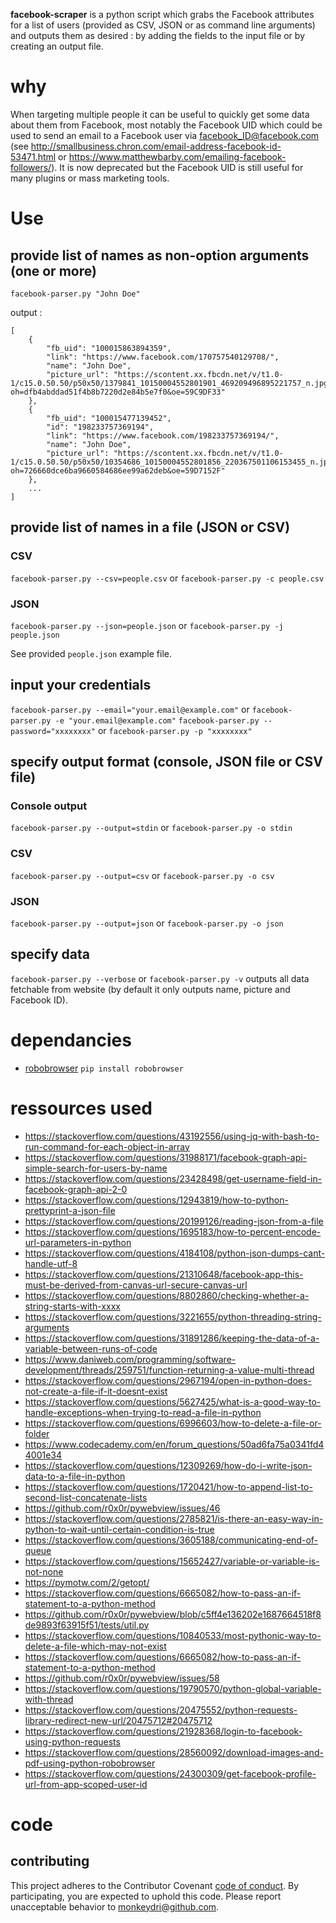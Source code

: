 **facebook-scraper** is a python script which grabs the Facebook attributes for a list of users (provided as CSV, JSON or as command line arguments) and outputs them as desired : by adding the fields to the input file or by creating an output file.

# why

When targeting multiple people it can be useful to quickly get some data about them from Facebook, most notably the Facebook UID which could be used to send an email to a Facebook user via facebook_ID@facebook.com (see http://smallbusiness.chron.com/email-address-facebook-id-53471.html or https://www.matthewbarby.com/emailing-facebook-followers/). It is now deprecated but the Facebook UID is still useful for many plugins or mass marketing tools.

# Use

## provide list of names as non-option arguments (one or more)
	
`facebook-parser.py "John Doe"`
	
output :

```
[
	{
		"fb_uid": "100015863894359",
		"link": "https://www.facebook.com/170757540129708/",
		"name": "John Doe",
		"picture_url": "https://scontent.xx.fbcdn.net/v/t1.0-1/c15.0.50.50/p50x50/1379841_10150004552801901_469209496895221757_n.jpg?oh=dfb4abddad51f4b8b7220d2e84b5e7f0&oe=59C9DF33"
	},
	{
		"fb_uid": "100015477139452",
		"id": "198233757369194",
		"link": "https://www.facebook.com/198233757369194/",
		"name": "John Doe",
		"picture_url": "https://scontent.xx.fbcdn.net/v/t1.0-1/c15.0.50.50/p50x50/10354686_10150004552801856_220367501106153455_n.jpg?oh=726660dce6ba9660584686ee99a62deb&oe=59D7152F"
	},
	...
]
```

## provide list of names in a file (JSON or CSV)

### CSV

`facebook-parser.py --csv=people.csv` or `facebook-parser.py -c people.csv`

### JSON

`facebook-parser.py --json=people.json` or `facebook-parser.py -j people.json`

See provided `people.json` example file.

## input your credentials

`facebook-parser.py --email="your.email@example.com"` or `facebook-parser.py -e "your.email@example.com"`
`facebook-parser.py --password="xxxxxxxx"` or `facebook-parser.py -p "xxxxxxxx"`

## specify output format (console, JSON file or CSV file)

### Console output

`facebook-parser.py --output=stdin` or `facebook-parser.py -o stdin`

### CSV

`facebook-parser.py --output=csv` or `facebook-parser.py -o csv`

### JSON

`facebook-parser.py --output=json` or `facebook-parser.py -o json`

## specify data

`facebook-parser.py --verbose` or `facebook-parser.py -v` outputs all data fetchable from website (by default it only outputs name, picture and Facebook ID).


# dependancies

- [robobrowser](https://github.com/jmcarp/robobrowser) `pip install robobrowser`

# ressources used

- https://stackoverflow.com/questions/43192556/using-jq-with-bash-to-run-command-for-each-object-in-array
- https://stackoverflow.com/questions/31988171/facebook-graph-api-simple-search-for-users-by-name
- https://stackoverflow.com/questions/23428498/get-username-field-in-facebook-graph-api-2-0
- https://stackoverflow.com/questions/12943819/how-to-python-prettyprint-a-json-file
- https://stackoverflow.com/questions/20199126/reading-json-from-a-file
- https://stackoverflow.com/questions/1695183/how-to-percent-encode-url-parameters-in-python
- https://stackoverflow.com/questions/4184108/python-json-dumps-cant-handle-utf-8
- https://stackoverflow.com/questions/21310648/facebook-app-this-must-be-derived-from-canvas-url-secure-canvas-url
- https://stackoverflow.com/questions/8802860/checking-whether-a-string-starts-with-xxxx
- https://stackoverflow.com/questions/3221655/python-threading-string-arguments
- https://stackoverflow.com/questions/31891286/keeping-the-data-of-a-variable-between-runs-of-code
- https://www.daniweb.com/programming/software-development/threads/259751/function-returning-a-value-multi-thread
- https://stackoverflow.com/questions/2967194/open-in-python-does-not-create-a-file-if-it-doesnt-exist
- https://stackoverflow.com/questions/5627425/what-is-a-good-way-to-handle-exceptions-when-trying-to-read-a-file-in-python
- https://stackoverflow.com/questions/6996603/how-to-delete-a-file-or-folder
- https://www.codecademy.com/en/forum_questions/50ad6fa75a0341fd44001e34
- https://stackoverflow.com/questions/12309269/how-do-i-write-json-data-to-a-file-in-python
- https://stackoverflow.com/questions/1720421/how-to-append-list-to-second-list-concatenate-lists
- https://github.com/r0x0r/pywebview/issues/46
- https://stackoverflow.com/questions/2785821/is-there-an-easy-way-in-python-to-wait-until-certain-condition-is-true
- https://stackoverflow.com/questions/3605188/communicating-end-of-queue
- https://stackoverflow.com/questions/15652427/variable-or-variable-is-not-none
- https://pymotw.com/2/getopt/
- https://stackoverflow.com/questions/6665082/how-to-pass-an-if-statement-to-a-python-method
- https://github.com/r0x0r/pywebview/blob/c5ff4e136202e1687664518f8de9893f63915f51/tests/util.py
- https://stackoverflow.com/questions/10840533/most-pythonic-way-to-delete-a-file-which-may-not-exist
- https://stackoverflow.com/questions/6665082/how-to-pass-an-if-statement-to-a-python-method
- https://github.com/r0x0r/pywebview/issues/58
- https://stackoverflow.com/questions/19790570/python-global-variable-with-thread
- https://stackoverflow.com/questions/20475552/python-requests-library-redirect-new-url/20475712#20475712
- https://stackoverflow.com/questions/21928368/login-to-facebook-using-python-requests
- https://stackoverflow.com/questions/28560092/download-images-and-pdf-using-python-robobrowser
- https://stackoverflow.com/questions/24300309/get-facebook-profile-url-from-app-scoped-user-id

# code

## contributing

This project adheres to the Contributor Covenant [code of conduct](code-of-conduct.md).
By participating, you are expected to uphold this code. Please report unacceptable behavior to monkeydri@github.com.
